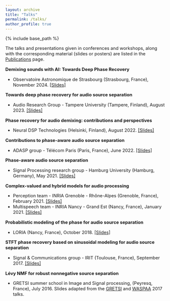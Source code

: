 ```yaml
---
layout: archive
title: "Talks"
permalink: /talks/
author_profile: true
---
```


<style type="text/css">
  body{
  font-size: 11pt;
}
</style>

{% include base_path %}

The talks and presentations given in conferences and workshops, along with the corresponding material (slides or posters) are listed in the [Publications](/pages/publications) page.

**Demixing sounds with AI: Towards Deep Phase Recovery**
* Observatoire Astronomique de Strasbourg (Strasbourg, France), November 2024. [[Slides]](/files/2024_obas.pdf)

**Towards deep phase recovery for audio source separation**
* Audio Research Group - Tampere University (Tampere, Finland), August 2023. [[Slides]](/files/2023_tuni.pdf)
  
**Phase recovery for audio demixing: contributions and perspectives**
* Neural DSP Technologies (Helsinki, Finland), August 2022. [[Slides]](/files/2022_neuraldsp.pdf)

**Contributions to phase-aware audio source separation**
* ADASP group - Télécom Paris (Paris, France), June 2022. [[Slides]](/files/2022_telecom.pdf)

**Phase-aware audio source separation**
* Signal Processing research group - Hamburg University (Hamburg, Germany), May 2021. [[Slides]](/files/2021_sp_hamburg.pdf)

**Complex-valued and hybrid models for audio processing** 
* Perception team - INRIA Grenoble - Rhône-Alpes (Grenoble, France), February 2021. [[Slides]](/files/2021_inria_grenoble.pdf)
* Multispeech team - INRIA Nancy - Grand Est (Nancy, France), January 2021. [[Slides]](/files/2021_inria_nancy.pdf)

**Probabilistic modeling of the phase for audio source separation**
* LORIA (Nancy, France), October 2018. [[Slides]](/files/2018_inria_nancy.pdf)

**STFT phase recovery based on sinusoidal modeling for audio source separation**
* Signal & Communications group - IRIT (Toulouse, France), September 2017. [[Slides]](/files/2017_irit_toulouse.pdf)

**Lévy NMF for robust nonnegative source separation**
* GRETSI summer school in Image and Signal processing, (Peyresq, France), July 2016. Slides adapted from the [GRETSI](/files/2017_gretsi.pdf) and [WASPAA](/files/2017_waspaa_levy.pdf) 2017 talks.
